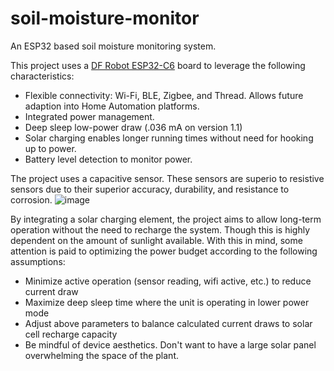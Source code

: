# soil-moisture-monitor
An ESP32 based soil moisture monitoring system.

This project uses a [DF Robot ESP32-C6](https://wiki.dfrobot.com/SKU_DFR1075_FireBeetle_2_Board_ESP32_C6) board to leverage the following characteristics:
* Flexible connectivity:  Wi-Fi, BLE, Zigbee, and Thread. Allows future adaption into Home Automation platforms.
* Integrated power management.
* Deep sleep low-power draw (.036 mA on version 1.1)
* Solar charging enables longer running times without need for hooking up to power.
* Battery level detection to monitor power.

The project uses a capacitive sensor. These sensors are superio to resistive sensors due to their superior accuracy, durability, and resistance to corrosion.
![image](https://github.com/user-attachments/assets/11637db9-9b52-4329-9a7a-9b18123aeb44)

By integrating a solar charging element, the project aims to allow long-term operation without the need to recharge the system. Though this is highly dependent on the amount of sunlight available. With this in mind, some attention is paid to optimizing the power budget according to the following assumptions:
* Minimize active operation (sensor reading, wifi active, etc.) to reduce current draw
* Maximize deep sleep time where the unit is operating in lower power mode
* Adjust above parameters to balance calculated current draws to solar cell recharge capacity
* Be mindful of device aesthetics. Don't want to have a large solar panel overwhelming the space of the plant.








 
